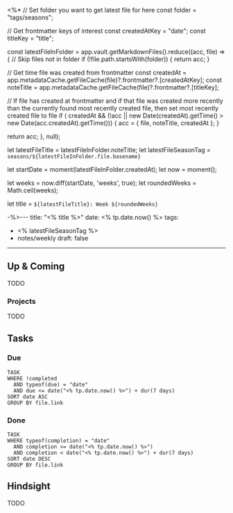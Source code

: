 <%*
// Set folder you want to get latest file for here
const folder = "tags/seasons";

// Get frontmatter keys of interest
const createdAtKey = "date";
const titleKey = "title";

const latestFileInFolder = app.vault.getMarkdownFiles().reduce((acc, file) => {
  // Skip files not in folder
  if (!file.path.startsWith(folder)) {
    return acc;
  }

  // Get time file was created from frontmatter
  const createdAt = app.metadataCache.getFileCache(file)?.frontmatter?.[createdAtKey];
  const noteTitle = app.metadataCache.getFileCache(file)?.frontmatter?.[titleKey];

  // If file has created at frontmatter and if that file was created more recently than the currently found most recently created file, then set most recently created file to file
  if (
    createdAt &&
    (!acc || new Date(createdAt).getTime() > new Date(acc.createdAt).getTime()))
  {
    acc = { file, noteTitle, createdAt };
  }

  return acc;
}, null);

let latestFileTitle = latestFileInFolder.noteTitle;
let latestFileSeasonTag = `seasons/${latestFileInFolder.file.basename}`

let startDate = moment(latestFileInFolder.createdAt);
let now = moment();

let weeks = now.diff(startDate, 'weeks', true);
let roundedWeeks = Math.ceil(weeks);

let title = `${latestFileTitle}: Week ${roundedWeeks}`

-%>---
title: "<% title %>"
date: <% tp.date.now() %>
tags:
  - <% latestFileSeasonTag %>
  - notes/weekly
draft: false
---
## Up & Coming

TODO

### Projects

TODO

## Tasks

### Due

```dataview
TASK
WHERE !completed
  AND typeof(due) = "date"
  AND due <= date("<% tp.date.now() %>") + dur(7 days)
SORT date ASC
GROUP BY file.link
```

### Done

```dataview
TASK
WHERE typeof(completion) = "date"
  AND completion >= date("<% tp.date.now() %>")
  AND completion < date("<% tp.date.now() %>") + dur(7 days)
SORT date DESC
GROUP BY file.link
```

## Hindsight

TODO